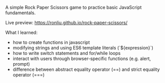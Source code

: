 A simple Rock Paper Scissors game to practice basic JavaScript fundamentals.

Live preview: https://ronliu.github.io/rock-paper-scissors/

What I learned:
- how to create functions in javascript
- modifying strings and using ES6 template literals (\`${expression}\`)
- how to write switch statements and for/while loops
- interact with users through browser-specific functions (e.g. alert, prompt)
- difference between abstract equality operator (==) and strict equality operator (===)

